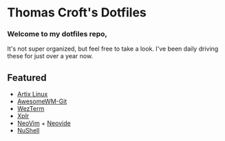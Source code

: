 # Thomas Croft's Dotfiles

### Welcome to my dotfiles repo,

It's not super organized, but feel free to take a look. I've been daily driving these for just over a year now.

## Featured
- [Artix Linux](https://artixlinux.org)
- [AwesomeWM-Git](https://github.com/awesomeWM/awesome)
- [WezTerm](https://github.com/wez/wezterm)
- [Xplr](https://github.com/sayanarijit/xplr)
- [NeoVim](https://neovim.io) + [Neovide](https://github.com/neovide/neovide)
- [NuShell](https://github.com/nushell/nushell)
